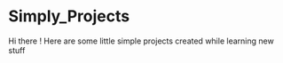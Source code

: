 # Simply_Projects
Hi there ! Here are some little simple projects created while learning new stuff 

